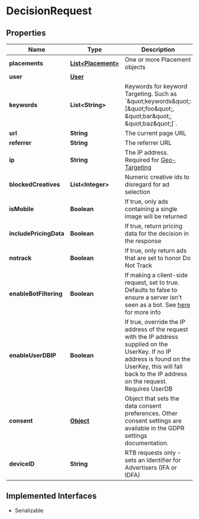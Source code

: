 

# DecisionRequest

## Properties

Name | Type | Description | Notes
------------ | ------------- | ------------- | -------------
**placements** | [**List&lt;Placement&gt;**](Placement.md) | One or more Placement objects | 
**user** | [**User**](User.md) |  |  [optional]
**keywords** | **List&lt;String&gt;** | Keywords for keyword Targeting. Such as &#x60;\&quot;keywords\&quot;: [\&quot;foo\&quot;, \&quot;bar\&quot;, \&quot;baz\&quot;]&#x60;. |  [optional]
**url** | **String** | The current page URL |  [optional]
**referrer** | **String** | The referrer URL |  [optional]
**ip** | **String** | The IP address. Required for [Geo-Targeting](https://dev.adzerk.com/docs/geo-location) |  [optional]
**blockedCreatives** | **List&lt;Integer&gt;** | Numeric creative ids to disregard for ad selection |  [optional]
**isMobile** | **Boolean** | If true, only ads containing a single image will be returned |  [optional]
**includePricingData** | **Boolean** | If true, return pricing data for the decision in the response |  [optional]
**notrack** | **Boolean** | If true, only return ads that are set to honor Do Not Track |  [optional]
**enableBotFiltering** | **Boolean** | If making a client-side request, set to true. Defaults to false to ensure a server isn&#39;t seen as a bot. See [here](https://dev.adzerk.com/docs/tracking-overview#section-bot-filtering) for more info |  [optional]
**enableUserDBIP** | **Boolean** | If true, override the IP address of the request with the IP address supplied on the UserKey. If no IP address is found on the UserKey, this will fall back to the IP address on the request. Requires UserDB |  [optional]
**consent** | [**Object**](.md) | Object that sets the data consent preferences. Other consent settings are available in the GDPR settings documentation. |  [optional]
**deviceID** | **String** | RTB requests only - sets an Identifier for Advertisers (IFA or IDFA) |  [optional]


## Implemented Interfaces

* Serializable


